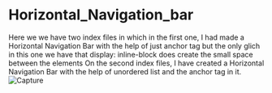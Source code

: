 # Horizontal_Navigation_bar
Here we we have two index files in which in the first one, I had made a Horizontal Navigation Bar with the help of just anchor tag but the only glich in this one we have that display: inline-block does create the small space between the elements 
On the second index files, I have created a Horizontal Navigation Bar with the help of unordered list and the anchor tag in it. 
![Capture](https://user-images.githubusercontent.com/77908542/135781825-719c1267-b116-400d-a2a1-06a150f44bfa.PNG)
